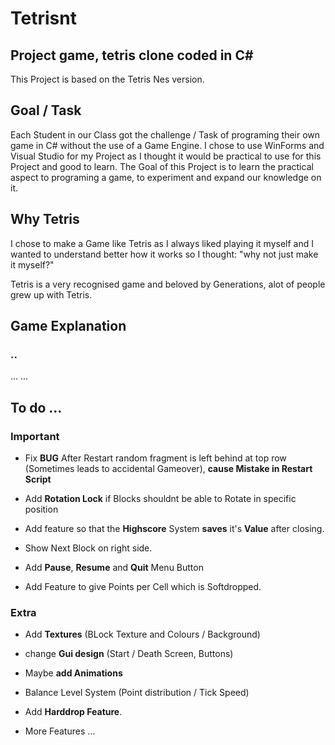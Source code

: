 # Tetrisnt
## Project game, tetris clone coded in C#
This Project is based on the Tetris Nes version.

## Goal / Task

Each Student in our Class got the challenge / Task of programing their own game in C# without the use of a Game Engine.
I chose to use WinForms and Visual Studio for my Project as I thought it would be practical to use for this Project and good to learn. The Goal of this Project is to learn the practical aspect to programing a game, to experiment and expand our knowledge on it.

## Why Tetris

I chose to make a Game like Tetris as I always liked playing it myself and I wanted to understand better how it works so I thought: "why not just make it myself?"

Tetris is a very recognised game and beloved by Generations, alot of people grew up with Tetris.

## Game Explanation
### ..
...
...

## To do ...

### Important
- Fix **BUG** After Restart random fragment is left behind at top row (Sometimes leads to accidental Gameover), **cause Mistake in Restart Script**

- Add **Rotation Lock** if Blocks shouldnt be able to Rotate in specific position
- Add feature so that the **Highscore** System **saves** it's **Value** after closing.
- Show Next Block on right side.
- Add **Pause**, **Resume** and **Quit** Menu Button
- Add Feature to give Points per Cell which is Softdropped.

### Extra
- Add **Textures** (BLock Texture and Colours / Background)
- change **Gui design** (Start / Death Screen, Buttons)
- Maybe **add Animations**
- Balance Level System (Point distribution / Tick Speed)
- Add **Harddrop Feature**.

- More Features ...
